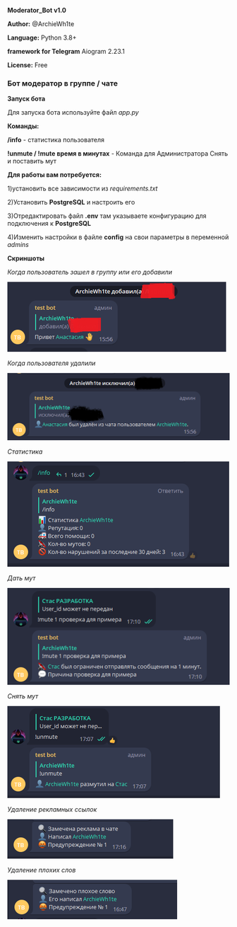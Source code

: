 **Moderator_Bot v1.0**

**Author:** @ArchieWh1te

**Language:** Python 3.8+

**framework for Telegram** Aiogram 2.23.1 

**License:** Free

### Бот модератор в группе / чате
**Запуск бота**

Для запуска бота используйте файл *app.py*

**Команды:**

**/info** - статистика пользователя

**!unmute / !mute время в минутах** - Команда для Администратора Снять и поставить мут

**Для работы вам потребуется:**

1)установить все зависимости из *requirements.txt*

2)Установить **PostgreSQL** и настроить его 

3)Отредактировать файл **.env** там указываете конфигурацию для подключения к **PostgreSQL**

4)Изменить настройки в файле **config** на свои параметры в переменной *admins*

**Скриншоты**

*Когда пользователь зашел в группу или его добавили*

![adduser](screens/adduser.png)

*Когда пользователя удалили*

![deluser](screens/delname.png)

*Статистика*

![info](screens/info.png)

*Дать мут*

![mute](screens/mute.png)

*Снять мут*

![unmute](screens/unmute.png)

*Удаление рекламных ссылок*

![reklama](screens/reklama.png)

*Удаление плохих слов*

![mat](screens/mat.png)